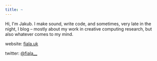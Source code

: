 ```yaml
---
title: ~
---
```


Hi, I'm Jakub. I make sound, write code, and sometimes, very late in the night, I blog – mostly about my work in creative computing research, but also whatever comes to my mind.

website: [fiala.uk](http://fiala.uk)

twitter: [@fiala\_\_](http://twitter.com/fiala__)
